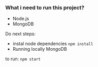 ### What i need to run this project? ###

* Node.js
* MongoDB

Do next steps:

* instal node dependencies `npm install`
* Running locally MongoDB

to run: `npm start`
